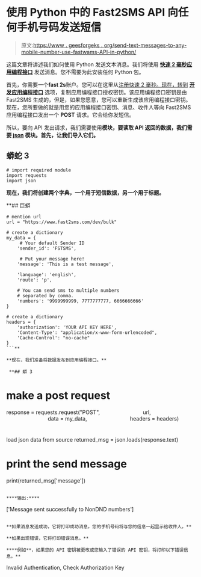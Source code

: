 # 使用 Python 中的 Fast2SMS API 向任何手机号码发送短信

> 原文:[https://www . geesforgeks . org/send-text-messages-to-any-mobile-number-use-fastwams-API-in-python/](https://www.geeksforgeeks.org/send-text-messages-to-any-mobile-number-using-fast2sms-api-in-python/)

这篇文章将讲述我们如何使用 Python 发送文本消息。我们将使用 [**快速 2 毫秒应用编程接口**](https://www.fast2sms.com/dashboard/sms/bulk) 发送消息。您不需要为此安装任何 Python 包。

首先，你需要一个**fast 2s**账户。您可以在这里从[注册快速 2 毫秒。现在，转到](https://www.fast2sms.com/) [**开发应用编程接口**](https://www.fast2sms.com/dashboard/dev-api) 选项，复制应用编程接口授权密钥。该应用编程接口密钥是由 Fast2SMS 生成的，但是，如果您愿意，您可以重新生成该应用编程接口密钥。现在，您所要做的就是用您的应用编程接口密钥、消息、收件人等向 Fast2SMS 应用编程接口发出一个 **POST** 请求。它会给你发短信。

所以，要向 API 发出请求，我们需要使用[](https://www.geeksforgeeks.org/python-requests-tutorial/)**模块，要读取 API 返回的数据，我们需要 [**json**](https://www.geeksforgeeks.org/read-write-and-parse-json-using-python/) 模块。首先，让我们导入它们。**

## **蟒蛇 3**

```
# import required module
import requests
import json
```

**现在，我们将创建两个字典，一个用于短信数据，另一个用于标题。**

 **## 巨蟒

```
# mention url
url = "https://www.fast2sms.com/dev/bulk"

# create a dictionary
my_data = {
     # Your default Sender ID
    'sender_id': 'FSTSMS', 

     # Put your message here!
    'message': 'This is a test message', 

    'language': 'english',
    'route': 'p',

    # You can send sms to multiple numbers
    # separated by comma.
    'numbers': '9999999999, 7777777777, 6666666666'    
}

# create a dictionary
headers = {
    'authorization': 'YOUR API KEY HERE',
    'Content-Type': "application/x-www-form-urlencoded",
    'Cache-Control': "no-cache"
}
```** 

**现在，我们准备将数据发布到应用编程接口。**

 **## 蟒 3

```
# make a post request
response = requests.request("POST",
                            url,
                            data = my_data,
                            headers = headers)
#
load json data from source
returned_msg = json.loads(response.text)

# print the send message
print(returned_msg['message'])
```** 

****输出:****

```
['Message sent successfully to NonDND numbers']
```

**如果消息发送成功，它将打印成功消息。您的手机号码将与您的信息一起显示给收件人。**

**如果出现错误，它将打印错误消息。**

****例如**，如果您的 API 密钥被更改或您输入了错误的 API 密钥，将打印以下错误信息。**

```
Invalid Authentication, Check Authorization Key
```